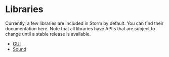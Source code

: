 Libraries
==========

Currently, a few libraries are included in Storm by default. You can find their documentation
here. Note that all libraries have API:s that are subject to change until a stable release is
available.

* [GUI](md://Libraries/GUI/)
* [Sound](md://Libraries/Sound/)
